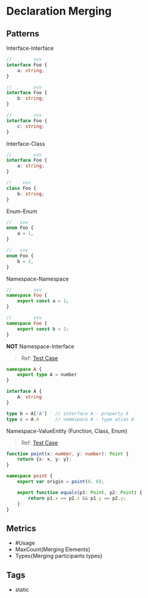 # Declaration Merging

## Patterns

Interface-Interface

```ts
//        vvv
interface Foo {
    a: string;
}

//        vvv
interface Foo {
    b: string;
}

//        vvv
interface Foo {
    c: string;
}
```

Interface-Class

```ts
//        vvv
interface Foo {
    a: string;
}

//    vvv
class Foo {
    b: string;
}
```

Enum-Enum

```ts
//   vvv
enum Foo {
    a = 1,
}

//   vvv
enum Foo {
    b = 2,
}
```

Namespace-Namespace

```ts
//        vvv
namespace Foo {
    export const a = 1;
}

//        vvv
namespace Foo {
    export const b = 2;
}
```

**NOT** Namespace-Interface

> Ref: [Test Case](../../../../../docs/entity/namespace.md#access-namespaces-children)

```ts
namespace A {
    export type A = number
}

interface A {
    A: string
}

type b = A['A']   // interface A - property A
type c = A.A      // namespace A - type alias A
```

Namespace-ValueEntity (Function, Class, Enum)

> Ref: [Test Case](../../../../../docs/entity/namespace.md#merge-namespace-and-function)

```ts
function point(x: number, y: number): Point {
    return {x: x, y: y};
}

namespace point {
    export var origin = point(0, 0);

    export function equals(p1: Point, p2: Point) {
        return p1.x == p2.x && p1.y == p2.y;
    }
}
```

## Metrics

* #Usage
* MaxCount(Merging Elements)
* Types{Merging participants types}

## Tags

* static

